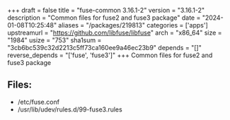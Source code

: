 +++
draft = false
title = "fuse-common 3.16.1-2"
version = "3.16.1-2"
description = "Common files for fuse2 and fuse3 package"
date = "2024-01-08T10:25:48"
aliases = "/packages/219813"
categories = ['apps']
upstreamurl = "https://github.com/libfuse/libfuse"
arch = "x86_64"
size = "1984"
usize = "753"
sha1sum = "3cb6bc539c32d2213c5ff73ca160ee9a46ec23b9"
depends = "[]"
reverse_depends = "['fuse', 'fuse3']"
+++
Common files for fuse2 and fuse3 package

## Files: 
* /etc/fuse.conf
* /usr/lib/udev/rules.d/99-fuse3.rules
